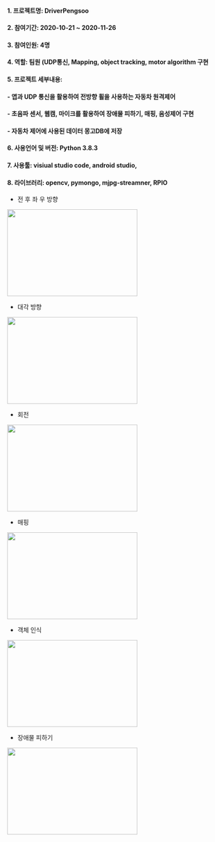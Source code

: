 #### 1. 프로젝트명: DriverPengsoo
#### 2. 참여기간: 2020-10-21 ~ 2020-11-26
#### 3. 참여인원: 4명
#### 4. 역할: 팀원 (UDP통신, Mapping, object tracking, motor algorithm 구현
#### 5. 프로젝트 세부내용: 
####        - 앱과 UDP 통신을 활용하여 전방향 휠을 사용하는 자동차 원격제어
####        - 초음파 센서, 웹캠, 마이크를 활용하여 장애물 피하기, 매핑, 음성제어 구현
####        - 자동차 제어에 사용된 데이터 몽고DB에 저장
#### 6. 사용언어 및 버전: Python 3.8.3
#### 7. 사용툴: visiual studio code, android studio, 
#### 8. 라이브러리: opencv, pymongo, mjpg-streamner, RPIO
   
      

 - 전 후 좌 우 방향
<!-- ![ezgif com-gif-maker (1)](https://user-images.githubusercontent.com/73815944/106848726-db2aca00-66f4-11eb-938e-7a0a59c81e7c.gif)   -->
<img src="https://user-images.githubusercontent.com/73815944/106848726-db2aca00-66f4-11eb-938e-7a0a59c81e7c.gif"  width="300" height="200">

- 대각 방향
<!-- ![ezgif com-gif-maker (1)](https://user-images.githubusercontent.com/73815944/106849158-8cc9fb00-66f5-11eb-8f1c-ea61e527b9f2.gif)    -->
<img src="https://user-images.githubusercontent.com/73815944/106849158-8cc9fb00-66f5-11eb-8f1c-ea61e527b9f2.gif"  width="300" height="200">

 - 회전
<!-- ![ezgif com-gif-maker](https://user-images.githubusercontent.com/73815944/106849594-4de87500-66f6-11eb-996b-4efd4ccb269c.gif)    -->
<img src="https://user-images.githubusercontent.com/73815944/106849594-4de87500-66f6-11eb-996b-4efd4ccb269c.gif"  width="300" height="200">

 - 매핑
<!-- ![ezgif com-gif-maker-mapping](https://user-images.githubusercontent.com/73815944/106855032-a3754f80-66ff-11eb-97e5-473442d8533a.gif)    -->
<img src="https://user-images.githubusercontent.com/73815944/106855032-a3754f80-66ff-11eb-97e5-473442d8533a.gif"  width="300" height="200">

 - 객체 인식
<!-- ![ezgif com-gif-maker-detect](https://user-images.githubusercontent.com/73815944/106855035-a40de600-66ff-11eb-8e59-7f8da6720928.gif)    -->
<img src="https://user-images.githubusercontent.com/73815944/106855035-a40de600-66ff-11eb-8e59-7f8da6720928.gif"  width="300" height="200">

 - 장애물 피하기
<!-- ![ezgif com-gif-maker-move](https://user-images.githubusercontent.com/73815944/106855024-a112f580-66ff-11eb-898c-0df743c9ca4d.gif)    -->
<img src="https://user-images.githubusercontent.com/73815944/106855024-a112f580-66ff-11eb-898c-0df743c9ca4d.gif"  width="300" height="200">
